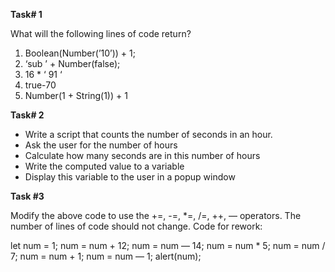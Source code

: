 **Task# 1**

What will the following lines of code return?

1. Boolean(Number(’10’)) + 1;
2. ‘sub ’ + Number(false);
3. 16  *  ‘      91    ‘
4. true-70
5. Number(1 + String(1)) + 1


**Task# 2**

* Write a script that counts the number of seconds in an hour.
* Ask the user for the number of hours
* Calculate how many seconds are in this number of hours
* Write the computed value to a variable
* Display this variable to the user in a popup window


**Task #3**

Modify the above code to use the +=, -=, *=, /=, ++, — operators.
The number of lines of code should not change. Code for rework:

let num = 1;
num = num + 12;
num = num — 14;
num = num * 5;
num = num / 7;
num = num + 1;
num = num — 1;
alert(num);